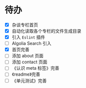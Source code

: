 # 待办

- [x] 杂谈专栏首页
- [x] 自动化读取各个专栏的文件生成目录
- [x] 引入 `Eslint` 插件
- [ ] Algolia Search 引入
- [x] 首页完善
- [ ] 添加 about 页面
- [ ] 添加 contact 页面
- [ ] 《认识 meta 标签》完善
- [ ] 《readme》完善
- [ ] 《单元测试》完善
